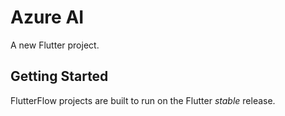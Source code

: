 # Azure AI

A new Flutter project.

## Getting Started

FlutterFlow projects are built to run on the Flutter _stable_ release.
